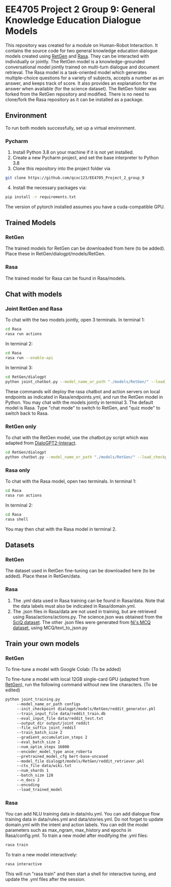 # EE4705 Project 2 Group 9: General Knowledge Education Dialogue Models

This repository was created for a module on Human-Robot Interaction. It contains the source code for two general knowledge education dialogue models created using [RetGen](https://github.com/dreasysnail/RetGen) and [Rasa](https://github.com/RasaHQ/rasa). They can be interacted with individually or jointly.
The RetGen model is a knowledge-grounded conversational model jointly trained on multi-turn dialogue and document retrieval.
The Rasa model is a task-oriented model which generates multiple-choice questions for a variety of subjects, accepts a number as an answer, and keeps track of score.
It also provides an explanation for the answer when available (for the science dataset).
The RetGen folder was forked from the RetGen repository and modified. There is no need to clone/fork the Rasa repository as it can be installed as a package.

## Environment
To run both models successfully, set up a virtual environment.
### Pycharm
1. Install Python 3.8 on your machine if it is not yet installed.
2. Create a new Pycharm project, and set the base interpreter to Python 3.8
3. Clone this repository into the project folder via
```bash
git clone https://github.com/qcxc123/EE4705_Project_2_group_9
```

4. Install the necessary packages via:
```bash
pip install -r requirements.txt
```
The version of pytorch installed assumes you have a cuda-compatible GPU.

## Trained Models
### RetGen
The trained models for RetGen can be downloaded from here (to be added). Place these in RetGen/dialogpt/models/RetGen.
### Rasa
The trained model for Rasa can be found in Rasa/models.

## Chat with models
### Joint RetGen and Rasa
To chat with the two models jointly, open 3 terminals.
In terminal 1:
```bash
cd Rasa
rasa run actions
```
In terminal 2:
```bash
cd Rasa
rasa run --enable-api
```
In terminal 3:
```bash
cd RetGen/dialogpt
python joint_chatbot.py --model_name_or_path "./models/RetGen/" --load_checkpoint "./models/RetGen/reddit_generator.pkl" --max_history -2 --top_k 500 --generation_length 30
```
These commands will deploy the rasa chatbot and action servers on local endpoints as indicated in Rasa/endpoints.yml, and run the RetGen model in Python. You may chat with the models jointly in terminal 3. The default model is Rasa. Type "chat mode" to switch to RetGen, and "quiz mode" to switch back to Rasa.

### RetGen only
To chat with the RetGen model, use the chatbot.py script which was adapted from [DialoGPT2-Interact](https://github.com/andreamad8/DialoGPT2-Interact).
```bash
cd RetGen/dialogpt
python chatbot.py --model_name_or_path "./models/RetGen/" --load_checkpoint "./models/RetGen/reddit_generator.pkl" --generation_length 30 --max_history -2 --top_k 1
```
### Rasa only
To chat with the Rasa model, open two terminals.
In terminal 1:
```bash
cd Rasa
rasa run actions
```
In terminal 2:
```bash
cd Rasa
rasa shell
```
You may then chat with the Rasa model in terminal 2.

## Datasets
### RetGen
The dataset used in RetGen fine-tuning can be downloaded here (to be added). Place these in RetGen/data.

### Rasa
1. The .yml data used in Rasa training can be found in Rasa/data. Note that the data labels must also be indicated in Rasa/domain.yml.
2. The .json files in Rasa/data are not used in training, but are retrieved using Rasa/actions/actions.py. The science.json was obtained from the [SciQ dataset](https://allenai.org/data/sciq ). The other .json files were generated from [Ni's MCQ dataset](https://www3.cs.stonybrook.edu/~chni/post/mcq-dataset/), using MCQ/text_to_json.py

## Train your own models
### RetGen
To fine-tune a model with Google Colab:
(To be added)

To fine-tune a model with local 12GB single-card GPU (adapted from [RetGen](https://github.com/dreasysnail/RetGen)), run the following command without new line characters.
(To be edited)
```bash
python joint_training.py
     --model_name_or_path configs
     --init_checkpoint dialogpt/models/RetGen/reddit_generator.pkl
     --train_input_file data/reddit_train.db
     --eval_input_file data/reddit_test.txt 
     --output_dir output/joint_reddit
     --file_suffix joint_reddit
     --train_batch_size 2
     --gradient_accumulation_steps 2
     --eval_batch_size 2
     --num_optim_steps 16000
     --encoder_model_type ance_roberta
     --pretrained_model_cfg bert-base-uncased
     --model_file dialogpt/models/RetGen/reddit_retriever.pkl
     --ctx_file data/wiki.txt
     --num_shards 1
     --batch_size 128
     --n_docs 2
     --encoding
     --load_trained_model
```

### Rasa
You can add NLU training data in data/nlu.yml.
You can add dialogue flow training data in data/rules.yml and data/stories.yml.
Do not forget to update domain.yml with the intent and action labels.
You can edit the model parameters such as max_ngram, max_history and epochs in Rasa/config.yml.
To train a new model after modifying the .yml files:
```bash
rasa train
```
To train a new model interactively:
```bash
rasa interactive
```
This will run "rasa train" and then start a shell for interactive tuning, and update the .yml files after the session.

